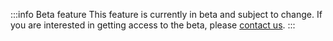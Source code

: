 :::info Beta feature
This feature is currently in beta and subject to change. If you are interested in getting access to the beta, please [contact us](mailto:support@getdbt.com).
:::
